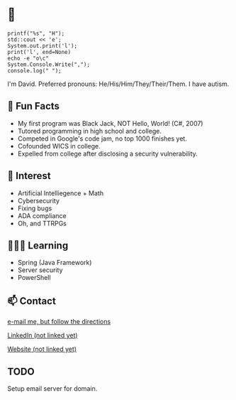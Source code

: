 # 👋
```
printf("%s", "H");
std::cout << 'e';
System.out.print('l');
print('l', end=None)
echo -e "o\c"
System.Console.Write(",");
console.log(" ");
```
I'm David. Preferred pronouns: He/His/Him/They/Their/Them. I have autism.

## 🎉 Fun Facts
- My first program was Black Jack, NOT Hello, World! (C#, 2007)
- Tutored programming in high school and college.
- Competed in Google's code jam, no top 1000 finishes yet.
- Cofounded WICS in college.
- Expelled from college after disclosing a security vulnerability.

## 🌠 Interest
- Artificial Intelliegence + Math
- Cybersecurity
- Fixing bugs
- ADA compliance
- Oh, and TTRPGs

## 👨🏻‍🎓 Learning
- Spring (Java Framework)
- Server security
- PowerShell

## 📫 Contact
[e-mail me, but follow the directions](mailto:pac.dlfisher+replace_everything_after_plus_with_github@gmail.com?subject=Project%20or%20Repository%20Name&body=Introduce%20yourself%20and%20INCLUDE%20LINK%20TO%20SITE)

[LinkedIn (not linked yet)]()

[Website (not linked yet)]()

TODO
---
Setup email server for domain.

<!---
dfisheritp/dfisheritp is a ✨ special ✨ repository because its `README.md` (this file) appears on your GitHub profile.
You can click the Preview link to take a look at your changes.
--->
